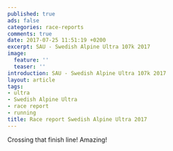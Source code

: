 ```yaml
---
published: true
ads: false
categories: race-reports
comments: true
date: 2017-07-25 11:51:19 +0200
excerpt: SAU - Swedish Alpine Ultra 107k 2017
image:
  feature: ''
  teaser: ''
introduction: SAU - Swedish Alpine Ultra 107k 2017
layout: article
tags:
- ultra
- Swedish Alpine Ultra
- race report
- running
title: Race report Swedish Alpine Ultra 2017
---
```



Crossing that finish line! Amazing!
